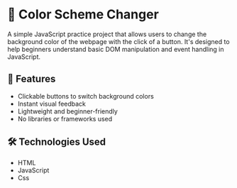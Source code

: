 # 🎨 Color Scheme Changer

A simple JavaScript practice project that allows users to change the background color of the webpage with the click of a button. It's designed to help beginners understand basic DOM manipulation
and event handling in JavaScript.

## 🚀 Features

- Clickable buttons to switch background colors
- Instant visual feedback
- Lightweight and beginner-friendly
- No libraries or frameworks used

## 🛠️ Technologies Used

- HTML
- JavaScript
- Css




